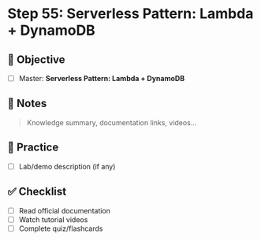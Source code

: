 # Step 55: Serverless Pattern: Lambda + DynamoDB

## 🎯 Objective
- [ ] Master: **Serverless Pattern: Lambda + DynamoDB**

## 📘 Notes
> Knowledge summary, documentation links, videos...

## 🧪 Practice
- [ ] Lab/demo description (if any)

## ✅ Checklist
- [ ] Read official documentation
- [ ] Watch tutorial videos
- [ ] Complete quiz/flashcards
